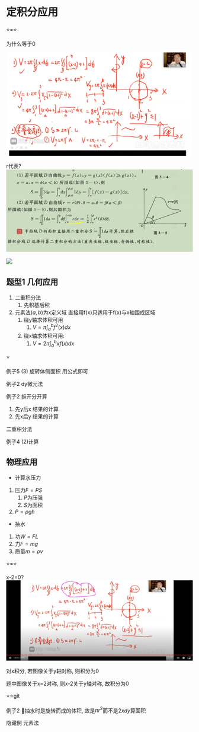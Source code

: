 # 定积分应用

⭐=⭐

为什么等于0

![20220904204731](https://raw.githubusercontent.com/Logible/Image/main/note_image/20220904204731.png)

r代表?![r代表](https://raw.githubusercontent.com/Logible/Image/main/note_image/20220903175055.png)

<image style="height:400px" src="https://raw.githubusercontent.com/Logible/Image/main/note_image/144feede9f47cc674b288126dfeb9a4.jpg"/>

## 题型1 几何应用

1. 二重积分法
   1. 先积基后积
2. 元素法$(a,b)$为x定义域 直接用f(x)只适用于f(x)与x轴围成区域
   1. 绕y轴求体积可用
      1. $V=\pi\int_{a}^{b}f^2(x)dx$
   2. 绕x轴求体积可用:
      1. $V=2\pi\int_{a}^{b}xf(x)dx$

⭐

例子5 (3) 旋转体侧面积 用公式即可

例子2 dy微元法

例子2 拆开分开算

1. 先y后x 结果的计算
2. 先x后y 结果的计算

二重积分法

例子4 (2)计算

## 物理应用

- 计算水压力

1. 压力$F=PS$
   1. $P$为压强
   2. $S$为面积
2. $P = \rho gh$

- 抽水

1. 功$W = FL$
2. 力$F = mg$
3. 质量$m = \rho v$

⭐=⭐

x-2=0?![x-2=0?](https://raw.githubusercontent.com/Logible/Image/main/note_image/5e697ff83c16ad3c3e0caebb1c83dd3.jpg)

对x积分, 若图像关于y轴对称, 则积分为0

题中图像关于x=2对称, 则x-2关于y轴对称, 故积分为0

⭐⭐git

例子2 🏀抽水时是旋转而成的体积, 故是$\pi r^2$而不是$2xdy$算面积

隐藏例 元素法
